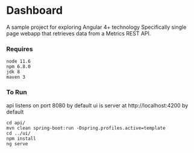 # Dashboard

A sample project for exploring Angular 4+ technology
Specifically single page webapp that retrieves data from a Metrics REST API.

### Requires
    node 11.6
    npm 6.8.0
    jdk 8
    maven 3

### To Run
api listens on port 8080 by default
ui is server at http://localhost:4200 by default

```
cd api/
mvn clean spring-boot:run -Dspring.profiles.active=template
cd ../ui/
npm install
ng serve
```